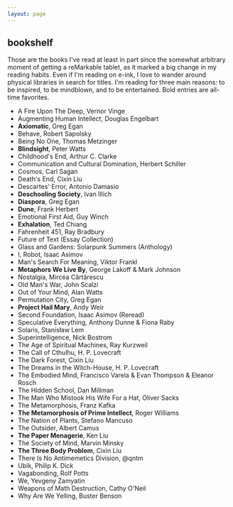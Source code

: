 ```yaml
---
layout: page
---
```


## bookshelf

Those are the books I've read at least in part since the somewhat
arbitrary moment of getting a reMarkable tablet, as it marked a big change
in my reading habits. Even if I'm reading on e-ink, I love to wander
around physical libraries in search for titles. I'm reading for three
main reasons: to be inspired, to be mindblown, and to be entertained. Bold
entries are all-time favorites.

- A Fire Upon The Deep, Vernor Vinge
- Augmenting Human Intellect, Douglas Engelbart
- **Axiomatic**, Greg Egan
- Behave, Robert Sapolsky
- Being No One, Thomas Metzinger
- **Blindsight**, Peter Watts
- Childhood's End, Arthur C. Clarke
- Communication and Cultural Domination, Herbert Schiller
- Cosmos, Carl Sagan
- Death's End, Cixin Liu
- Descartes' Error, Antonio Damasio
- **Deschooling Society**, Ivan Illich
- **Diaspora**, Greg Egan
- **Dune**, Frank Herbert
- Emotional First Aid, Guy Winch
- **Exhalation**, Ted Chiang
- Fahrenheit 451, Ray Bradbury
- Future of Text (Essay Collection)
- Glass and Gardens: Solarpunk Summers (Anthology)
- I, Robot, Isaac Asimov
- Man's Search For Meaning, Viktor Frankl
- **Metaphors We Live By**, George Lakoff & Mark Johnson
- Nostalgia, Mircea Cărtărescu
- Old Man's War, John Scalzi
- Out of Your Mind, Alan Watts
- Permutation City, Greg Egan
- **Project Hail Mary**, Andy Weir
- Second Foundation, Isaac Asimov (Reread)
- Speculative Everything, Anthony Dunne & Fiona Raby
- Solaris, Stanisław Lem
- Superintelligence, Nick Bostrom
- The Age of Spiritual Machines, Ray Kurzweil
- The Call of Cthulhu, H. P. Lovecraft
- The Dark Forest, Cixin Liu
- The Dreams in the Witch-House, H. P. Lovecraft
- The Embodied Mind, Francisco Varela & Evan Thompson & Eleanor
  Rosch
- The Hidden School, Dan Millman
- The Man Who Mistook His Wife For a Hat, Oliver Sacks
- The Metamorphosis, Franz Kafka
- **The Metamorphosis of Prime Intellect**, Roger Williams
- The Nation of Plants, Stefano Mancuso
- The Outsider, Albert Camus
- **The Paper Menagerie**, Ken Liu
- The Society of Mind, Marvin Minsky
- **The Three Body Problem**, Cixin Liu
- There Is No Antimemetics Division, @qntm
- Ubik, Philip K. Dick
- Vagabonding, Rolf Potts
- We, Yevgeny Zamyatin
- Weapons of Math Destruction, Cathy O'Neil
- Why Are We Yelling, Buster Benson
